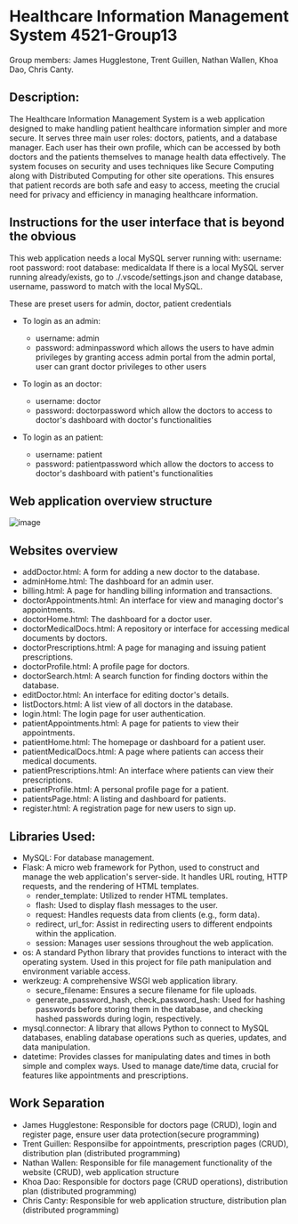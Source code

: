 # Healthcare Information Management System 4521-Group13
Group members: James Hugglestone, Trent Guillen, Nathan Wallen, Khoa Dao, Chris Canty.

## Description: 
The Healthcare Information Management System is a web application designed to make handling patient healthcare information simpler and more secure. It serves three main user roles: doctors, patients, and a database manager. Each user has their own profile, which can be accessed by both doctors and the patients themselves to manage health data effectively. The system focuses on security and uses techniques like Secure Computing along with Distributed Computing for other site operations. This ensures that patient records are both safe and easy to access, meeting the crucial need for privacy and efficiency in managing healthcare information.

## Instructions for the user interface that is beyond the obvious
This web application needs a local MySQL server running with:
username: root
password: root
database: medicaldata
If there is a local MySQL server running already/exists, go to ./.vscode/settings.json and change
database, username, password to match with the local MySQL.

These are preset users for admin, doctor, patient credentials

- To login as an admin:
    + username: admin
    + password: adminpassword
which allows the users to have admin privileges by granting access admin portal
from the admin portal, user can grant doctor privileges to other users

- To login as an doctor:
    + username: doctor
    + password: doctorpassword
which allow the doctors to access to doctor's dashboard with doctor's functionalities

- To login as an patient:
    + username: patient
    + password: patientpassword
which allow the doctors to access to doctor's dashboard with patient's functionalities


## Web application overview structure
![image](https://github.com/KhoaDao03/4521-Group13/assets/129322478/695ff1e6-b95a-471a-a3c9-178a568fc805)

## Websites overview
- addDoctor.html: A form for adding a new doctor to the database.
- adminHome.html: The dashboard for an admin user.
- billing.html: A page for handling billing information and transactions.
- doctorAppointments.html: An interface for view and managing doctor's appointments.
- doctorHome.html: The dashboard for a doctor user.
- doctorMedicalDocs.html: A repository or interface for accessing medical documents by doctors.
- doctorPrescriptions.html: A page for managing and issuing patient prescriptions.
- doctorProfile.html: A profile page for doctors.
- doctorSearch.html: A search function for finding doctors within the database.
- editDoctor.html: An interface for editing doctor's details.
- listDoctors.html: A list view of all doctors in the database.
- login.html: The login page for user authentication.
- patientAppointments.html: A page for patients to view their appointments.
- patientHome.html: The homepage or dashboard for a patient user.
- patientMedicalDocs.html: A page where patients can access their medical documents.
- patientPrescriptions.html: An interface where patients can view their prescriptions.
- patientProfile.html: A personal profile page for a patient.
- patientsPage.html: A listing and dashboard for patients.
- register.html: A registration page for new users to sign up.



## Libraries Used:
- MySQL: For database management.
- Flask: A micro web framework for Python, used to construct and manage the web application's server-side. It handles URL routing, HTTP requests, and the rendering of HTML templates.
    + render_template: Utilized to render HTML templates.
    + flash: Used to display flash messages to the user.
    + request: Handles requests data from clients (e.g., form data).
    + redirect, url_for: Assist in redirecting users to different endpoints within the application.
    + session: Manages user sessions throughout the web application.
- os: A standard Python library that provides functions to interact with the operating system. Used in this project for file path manipulation and environment variable access.
- werkzeug: A comprehensive WSGI web application library.
    + secure_filename: Ensures a secure filename for file uploads.
    + generate_password_hash, check_password_hash: Used for hashing passwords before storing them in the database, and checking hashed passwords during login, respectively.
- mysql.connector: A library that allows Python to connect to MySQL databases, enabling database operations such as queries, updates, and data manipulation.
- datetime: Provides classes for manipulating dates and times in both simple and complex ways. Used to manage date/time data, crucial for features like appointments and prescriptions.



## Work Separation
- James Hugglestone: Responsible for doctors page (CRUD), login and register page, ensure user data protection(secure programming) 
- Trent Guillen: Responsilbe for appointments, prescription pages (CRUD), distribution plan (distributed programming)
- Nathan Wallen: Responsible for file management functionality of the website (CRUD), web application structure
- Khoa Dao: Responsible for doctors page (CRUD operations), distribution plan (distributed programming)
- Chris Canty: Responsible for web application structure, distribution plan (distributed programming)